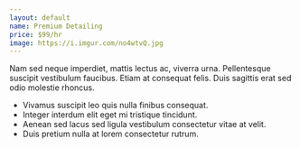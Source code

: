 ```yaml
---
layout: default
name: Premium Detailing
price: $99/hr
image: https://i.imgur.com/no4wtvQ.jpg
---
```

Nam sed neque imperdiet, mattis lectus ac, viverra urna. Pellentesque suscipit vestibulum faucibus. Etiam at consequat felis. Duis sagittis erat sed odio molestie rhoncus.

* Vivamus suscipit leo quis nulla finibus consequat.
* Integer interdum elit eget mi tristique tincidunt.
* Aenean sed lacus sed ligula vestibulum consectetur vitae at velit.
* Duis pretium nulla at lorem consectetur rutrum.

